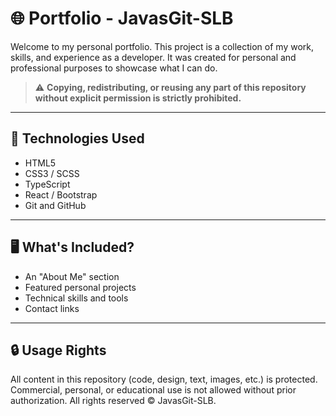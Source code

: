 # 🌐 Portfolio - JavasGit-SLB

Welcome to my personal portfolio. This project is a collection of my work, skills, and experience as a developer. It was created for personal and professional purposes to showcase what I can do.

> ⚠️ **Copying, redistributing, or reusing any part of this repository without explicit permission is strictly prohibited.**

---

## 🚀 Technologies Used

- HTML5  
- CSS3 / SCSS  
- TypeScript  
- React / Bootstrap  
- Git and GitHub

---

## 🖥️ What's Included?

- An "About Me" section  
- Featured personal projects  
- Technical skills and tools  
- Contact links

---

## 🔒 Usage Rights

All content in this repository (code, design, text, images, etc.) is protected.
Commercial, personal, or educational use is not allowed without prior authorization.
All rights reserved © JavasGit-SLB.
